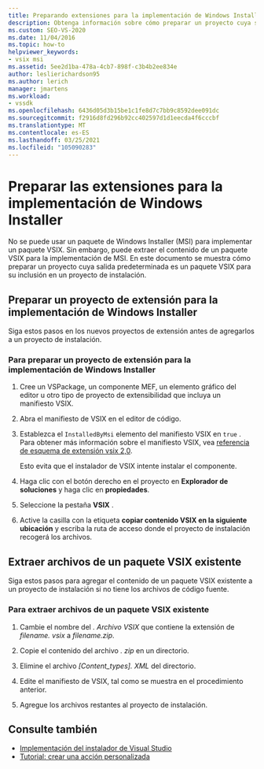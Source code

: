 ```yaml
---
title: Preparando extensiones para la implementación de Windows Installer | Microsoft Docs
description: Obtenga información sobre cómo preparar un proyecto cuya salida predeterminada sea un paquete VSIX para su inclusión en un proyecto de instalación.
ms.custom: SEO-VS-2020
ms.date: 11/04/2016
ms.topic: how-to
helpviewer_keywords:
- vsix msi
ms.assetid: 5ee2d1ba-478a-4cb7-898f-c3b4b2ee834e
author: leslierichardson95
ms.author: lerich
manager: jmartens
ms.workload:
- vssdk
ms.openlocfilehash: 6436d05d3b15be1c1fe8d7c7bb9c8592dee091dc
ms.sourcegitcommit: f2916d8fd296b92cc402597d1d1eecda4f6cccbf
ms.translationtype: MT
ms.contentlocale: es-ES
ms.lasthandoff: 03/25/2021
ms.locfileid: "105090283"
---
```

# <a name="prepare-extensions-for-windows-installer-deployment"></a>Preparar las extensiones para la implementación de Windows Installer
No se puede usar un paquete de Windows Installer (MSI) para implementar un paquete VSIX. Sin embargo, puede extraer el contenido de un paquete VSIX para la implementación de MSI. En este documento se muestra cómo preparar un proyecto cuya salida predeterminada es un paquete VSIX para su inclusión en un proyecto de instalación.

## <a name="prepare-an-extension-project-for-windows-installer-deployment"></a>Preparar un proyecto de extensión para la implementación de Windows Installer
 Siga estos pasos en los nuevos proyectos de extensión antes de agregarlos a un proyecto de instalación.

### <a name="to-prepare-an-extension-project-for-windows-installer-deployment"></a>Para preparar un proyecto de extensión para la implementación de Windows Installer

1. Cree un VSPackage, un componente MEF, un elemento gráfico del editor u otro tipo de proyecto de extensibilidad que incluya un manifiesto VSIX.

2. Abra el manifiesto de VSIX en el editor de código.

3. Establezca el `InstalledByMsi` elemento del manifiesto VSIX en `true` . Para obtener más información sobre el manifiesto VSIX, vea [referencia de esquema de extensión vsix 2,0](../extensibility/vsix-extension-schema-2-0-reference.md).

     Esto evita que el instalador de VSIX intente instalar el componente.

4. Haga clic con el botón derecho en el proyecto en **Explorador de soluciones** y haga clic en **propiedades**.

5. Seleccione la pestaña **VSIX** .

6. Active la casilla con la etiqueta **copiar contenido VSIX en la siguiente ubicación** y escriba la ruta de acceso donde el proyecto de instalación recogerá los archivos.

## <a name="extract-files-from-an-existing-vsix-package"></a>Extraer archivos de un paquete VSIX existente
 Siga estos pasos para agregar el contenido de un paquete VSIX existente a un proyecto de instalación si no tiene los archivos de código fuente.

### <a name="to-extract-files-from-an-existing-vsix-package"></a>Para extraer archivos de un paquete VSIX existente

1. Cambie el nombre del *. Archivo VSIX* que contiene la extensión de *filename. vsix* a *filename.zip*.

2. Copie el contenido del archivo *. zip* en un directorio.

3. Elimine el archivo *[Content_types]. XML* del directorio.

4. Edite el manifiesto de VSIX, tal como se muestra en el procedimiento anterior.

5. Agregue los archivos restantes al proyecto de instalación.

## <a name="see-also"></a>Consulte también
- [Implementación del instalador de Visual Studio](/previous-versions/2kt85ked(v=vs.120))
- [Tutorial: crear una acción personalizada](/previous-versions/visualstudio/visual-studio-2010/d9k65z2d(v=vs.100))